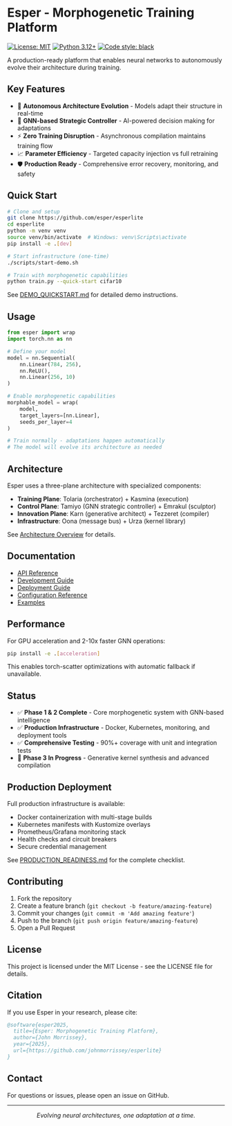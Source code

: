 # Esper - Morphogenetic Training Platform

[![License: MIT](https://img.shields.io/badge/License-MIT-blue.svg)](https://opensource.org/licenses/MIT)
[![Python 3.12+](https://img.shields.io/badge/python-3.12+-blue.svg)](https://www.python.org/downloads/)
[![Code style: black](https://img.shields.io/badge/code%20style-black-000000.svg)](https://github.com/psf/black)

A production-ready platform that enables neural networks to autonomously evolve their architecture during training.

## Key Features

- 🧬 **Autonomous Architecture Evolution** - Models adapt their structure in real-time
- 🧠 **GNN-based Strategic Controller** - AI-powered decision making for adaptations  
- ⚡ **Zero Training Disruption** - Asynchronous compilation maintains training flow
- 📈 **Parameter Efficiency** - Targeted capacity injection vs full retraining
- 🛡️ **Production Ready** - Comprehensive error recovery, monitoring, and safety

## Quick Start

```bash
# Clone and setup
git clone https://github.com/esper/esperlite
cd esperlite
python -m venv venv
source venv/bin/activate  # Windows: venv\Scripts\activate
pip install -e .[dev]

# Start infrastructure (one-time)
./scripts/start-demo.sh

# Train with morphogenetic capabilities
python train.py --quick-start cifar10
```

See [DEMO_QUICKSTART.md](DEMO_QUICKSTART.md) for detailed demo instructions.

## Usage

```python
from esper import wrap
import torch.nn as nn

# Define your model
model = nn.Sequential(
    nn.Linear(784, 256),
    nn.ReLU(),
    nn.Linear(256, 10)
)

# Enable morphogenetic capabilities
morphable_model = wrap(
    model,
    target_layers=[nn.Linear],
    seeds_per_layer=4
)

# Train normally - adaptations happen automatically
# The model will evolve its architecture as needed
```

## Architecture

Esper uses a three-plane architecture with specialized components:

- **Training Plane**: Tolaria (orchestrator) + Kasmina (execution)
- **Control Plane**: Tamiyo (GNN strategic controller) + Emrakul (sculptor)
- **Innovation Plane**: Karn (generative architect) + Tezzeret (compiler)
- **Infrastructure**: Oona (message bus) + Urza (kernel library)

See [Architecture Overview](docs/architecture/README.md) for details.

## Documentation

- [API Reference](docs/api/README.md)
- [Development Guide](CONTRIBUTING.md)
- [Deployment Guide](docs/deployment/README.md)
- [Configuration Reference](configs/README.md)
- [Examples](examples/README.md)

## Performance

For GPU acceleration and 2-10x faster GNN operations:

```bash
pip install -e .[acceleration]
```

This enables torch-scatter optimizations with automatic fallback if unavailable.


## Status

- ✅ **Phase 1 & 2 Complete** - Core morphogenetic system with GNN-based intelligence
- ✅ **Production Infrastructure** - Docker, Kubernetes, monitoring, and deployment tools
- ✅ **Comprehensive Testing** - 90%+ coverage with unit and integration tests
- 🚧 **Phase 3 In Progress** - Generative kernel synthesis and advanced compilation

## Production Deployment

Full production infrastructure is available:
- Docker containerization with multi-stage builds
- Kubernetes manifests with Kustomize overlays
- Prometheus/Grafana monitoring stack
- Health checks and circuit breakers
- Secure credential management

See [PRODUCTION_READINESS.md](docs/PRODUCTION_READINESS.md) for the complete checklist.

## Contributing

1. Fork the repository
2. Create a feature branch (`git checkout -b feature/amazing-feature`)
3. Commit your changes (`git commit -m 'Add amazing feature'`)
4. Push to the branch (`git push origin feature/amazing-feature`)
5. Open a Pull Request

## License

This project is licensed under the MIT License - see the LICENSE file for details.

## Citation

If you use Esper in your research, please cite:

```bibtex
@software{esper2025,
  title={Esper: Morphogenetic Training Platform},
  author={John Morrissey},
  year={2025},
  url={https://github.com/johnmorrissey/esperlite}
}
```

## Contact

For questions or issues, please open an issue on GitHub.

---

<p align="center">
  <i>Evolving neural architectures, one adaptation at a time.</i>
</p>
